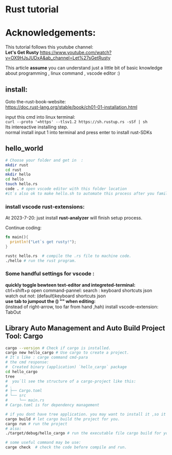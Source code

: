 # Rust tutorial
# Acknowledgements:
This tutorial follows this  youtube channel:  
**Let's Get Rusty**
https://www.youtube.com/watch?v=OX9HJsJUDxA&ab_channel=Let%27sGetRusty

This article **assume** you can understand just a little bit of basic knowledge about programming , linux command , vscode editor :) 

## install:
Goto the-rust-book-website:  
https://doc.rust-lang.org/stable/book/ch01-01-installation.html

input this cmd into linux terminal:  
```curl --proto '=https' --tlsv1.2 https://sh.rustup.rs -sSf | sh```  
Its intereactive installing step.  
normal install input 1 into terminal and press enter to install rust-SDKs  

## hello_world
```bash
# Choose your folder and get in  :
mkdir rust
cd rust
mkdir hello
cd hello
touch hello.rs
code . # open vscode editor with this folder location 
#it`s also ok to make hello.sh to automate this process after you familiar with it.
```
### install vscode rust-extensions:
At 2023-7-20: just install **rust-analyzer** will finish setup process.  

Continue coding:
```rust
fn main(){
  println!("Let`s get rusty!");
}
```
```bash
rustc hello.rs  # compile the .rs file to machine code.
./hello # run the rust program.
```

### Some handful settings for vscode :
**quickly toggle bewteen text-editor and integreted-terminal:**  
ctrl+shift+p open command-pannel:
search : keyboard shortcuts json   
watch out not: (default)keyboard shortcuts json  
**use tab to jumpout the () "" when editing:**  
(instead of right-arrow, too far from hand ,hah)
install vscode-extension: TabOut    


## Library Auto Management and Auto Build Project Tool: Cargo
```bash
cargo --version # Check if cargo is installed.
cargo new hello_cargo # Use cargo to create a project.
# It`s like : carge command cmd-para
# the cmd response: 
#  Created binary (application) `hello_cargo` package
cd hello_cargo
tree 
#  you`ll see the structure of a cargo-project like this:
# .
# ├── Cargo.toml
# └── src
#     └── main.rs
# Cargo.toml is for dependency management

# if you dont have tree application. you may want to install it ,so it will be handy for you .
cargo build # let cargo build the project for you.
cargo run # run the project 
# also:
./target/debug/hello_cargo # run the executable file cargo build for you 

# some useful command may be use:
carge check  # check the code before compile and run.
```








